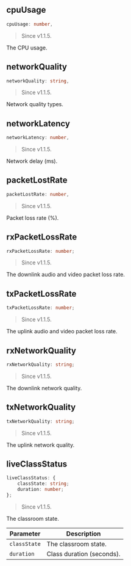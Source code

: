 ## cpuUsage

```typescript
cpuUsage: number,
```

> Since v1.1.5.

The CPU usage.

## networkQuality

```typescript
networkQuality: string,
```

> Since v1.1.5.

Network quality types.

## networkLatency

```typescript
networkLatency: number,
```

> Since v1.1.5.

Network delay (ms).

## packetLostRate

```typescript
packetLostRate: number,
```

> Since v1.1.5.

Packet loss rate (%).

## rxPacketLossRate

```typescript
rxPacketLossRate: number;
```

> Since v1.1.5.

The downlink audio and video packet loss rate.

## txPacketLossRate

```typescript
txPacketLossRate: number;
```

> Since v1.1.5.

The uplink audio and video packet loss rate.

## rxNetworkQuality

```typescript
rxNetworkQuality: string;
```

> Since v1.1.5.

The downlink network quality.

## txNetworkQuality

```typescript
txNetworkQuality: string;
```

> Since v1.1.5.

The uplink network quality.

## liveClassStatus

```typescript
liveClassStatus: {
    classState: string;
    duration: number;
};
```

> Since v1.1.5.

The classroom state.

| Parameter | Description |
| ------------ | -------------------- |
| `classState` | The classroom state. |
| `duration` | Class duration (seconds). |